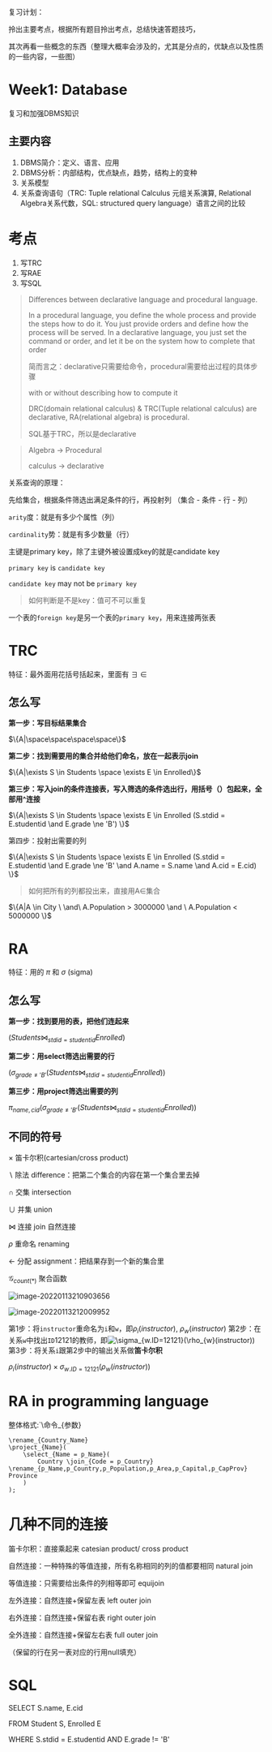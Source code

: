 复习计划：

拎出主要考点，根据所有题目拎出考点，总结快速答题技巧，

其次再看一些概念的东西（整理大概率会涉及的，尤其是分点的，优缺点以及性质的一些内容，一些图）

# Week1: Database

复习和加强DBMS知识

## 主要内容

1. DBMS简介：定义、语言、应用
2. DBMS分析：内部结构，优点缺点，趋势，结构上的变种
3. 关系模型
4. 关系查询语句（TRC: Tuple relational Calculus 元组关系演算, Relational Algebra关系代数，SQL: structured query language）语言之间的比较

# 考点

1. 写TRC
2. 写RAE
3. 写SQL

> Differences between declarative language and procedural language.
>
> In a procedural language, you define the whole process and provide the steps how to do it. You just provide orders and define how the process will be served. In a declarative language, you just set the command or order, and let it be on the system how to complete that order
>
> 简而言之：declarative只需要给命令，procedural需要给出过程的具体步骤
>
> with or without describing how to compute it
>
> DRC(domain relational calculus) & TRC(Tuple relational calculus) are declarative, RA(relational algebra) is procedural.
>
> SQL基于TRC，所以是declarative



> Algebra -> Procedural
>
> calculus -> declarative

关系查询的原理：

先给集合，根据条件筛选出满足条件的行，再投射列 （集合 - 条件 - 行 - 列）

`arity`度：就是有多少个属性（列）

`cardinality`势：就是有多少数量（行）



主键是primary key，除了主键外被设置成key的就是candidate key

`primary key` is `candidate key`

`candidate key` may not be `primary key`

> 如何判断是不是key：值可不可以重复

一个表的`foreign key`是另一个表的`primary key`，用来连接两张表

# TRC

特征：最外面用花括号括起来，里面有 $\exists$ $\in$

## 怎么写

**第一步：写目标结果集合**

$\{A|\space\space\space\space\}$

**第二步：找到需要用的集合并给他们命名，放在一起表示join**

$\{A|\exists S \in Students \space \exists E \in Enrolled\}$

**第三步：写入join的条件连接表，写入筛选的条件选出行，用括号（）包起来，全部用^连接**

$\{A|\exists S \in Students \space \exists E \in Enrolled (S.stdid = E.studentid \and E.grade \ne 'B') \}$

第四步：投射出需要的列

$\{A|\exists S \in Students \space \exists E \in Enrolled (S.stdid = E.studentid \and E.grade \ne 'B' \and A.name = S.name \and A.cid = E.cid) \}$

> 如何把所有的列都投出来，直接用A$\in$集合

$\{A|A \in City \ \and\ A.Population > 3000000 \and \ A.Population < 5000000 \}$

# RA

特征：用的 $\pi$ 和 $\sigma$ (sigma)

## 怎么写

**第一步：找到要用的表，把他们连起来**

$(Students \bowtie _{stdid = studentid} Enrolled)$

**第二步：用select筛选出需要的行**

$(\sigma _{grade \ne 'B'}(Students \bowtie _{stdid = studentid} Enrolled))$

**第三步：用project筛选出需要的列**

$\pi _{name,cid}(\sigma _{grade \ne 'B'}(Students \bowtie _{stdid = studentid} Enrolled))$



## 不同的符号

$\times$ 笛卡尔积(cartesian/cross product)

$\backslash$ 除法 difference：把第二个集合的内容在第一个集合里去掉

$\cap$ 交集 intersection

$\cup$ 并集 union

$\bowtie$ 连接 join 自然连接

$\rho$ 重命名 renaming

$\leftarrow$ 分配 assignment：把结果存到一个新的集合里

$\mathcal{G} _{count(*)}$ 聚合函数

![image-20220113210903656](https://cdn.jsdelivr.net/gh/AppleisTasty/PicGarage/tmp/202201132109787.png)

![image-20220113212009952](https://cdn.jsdelivr.net/gh/AppleisTasty/PicGarage/tmp/202201132120100.png)



第1步：将`instructor`重命名为`i`和`w`，即$\rho _i (instructor)$, $\rho _w (instructor)$
第2步：在关系`w`中找出`ID`12121的教师，即![\sigma_{w.ID=12121}(\rho_{w}(instructor))](https://math.jianshu.com/math?formula=\sigma_{w.ID%3D12121}(\rho_{w}(instructor)))
第3步：将关系`i`跟第2步中的输出关系做**笛卡尔积**

$\rho _i (instructor) \times \sigma _{w.ID=12121} (\rho _w (instructor))$

# RA in programming language

整体格式:`\命令_{参数}

```
\rename_{Country_Name}
\project_{Name}(
	\select_{Name = p_Name}(
		Country \join_{Code = p_Country} \rename_{p_Name,p_Country,p_Population,p_Area,p_Capital,p_CapProv} Province
	)
);
```



# 几种不同的连接

笛卡尔积：直接乘起来 catesian product/ cross product

自然连接：一种特殊的等值连接，所有名称相同的列的值都要相同 natural join

等值连接：只需要给出条件的列相等即可 equijoin

左外连接：自然连接+保留左表 left outer join

右外连接：自然连接+保留右表 right outer join

全外连接：自然连接+保留左右表 full outer join

（保留的行在另一表对应的行用null填充）



# SQL

SELECT S.name, E.cid

FROM  Student S, Enrolled E

WHERE S.stdid = E.studentid AND E.grade != 'B'

